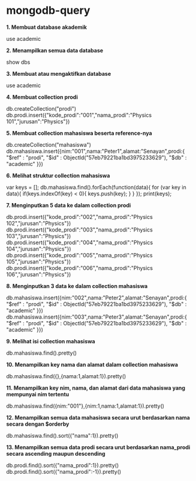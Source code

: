 # mongodb-query

**1. Membuat database akademik**

use academic

**2. Menampilkan semua data database**

show dbs

**3. Membuat atau mengaktifkan database**

use academic

**4. Membuat collection prodi**

db.createCollection("prodi")
db.prodi.insert({"kode_prodi":"001","nama_prodi":"Physics 101","jurusan":"Physics"})

**5. Membuat collection mahasiswa beserta reference-nya**

db.createCollection("mahasiswa")
db.mahasiswa.insert({nim:"001",nama:"Peter1",alamat:"Senayan",prodi:{ "$ref" : "prodi", "$id" : ObjectId("57eb79221ba1bd3975233629"), "$db" : "academic" }})

**6. Melihat struktur collection mahasiswa**

var keys = [];
db.mahasiswa.find().forEach(function(data){
    for (var key in data){
        if(keys.indexOf(key) < 0){
           keys.push(key);
        }
    }
});
print(keys);

**7. Menginputkan 5 data ke dalam collection prodi**

db.prodi.insert({"kode_prodi":"002","nama_prodi":"Physics 102","jurusan":"Physics"})
db.prodi.insert({"kode_prodi":"003","nama_prodi":"Physics 103","jurusan":"Physics"})
db.prodi.insert({"kode_prodi":"004","nama_prodi":"Physics 104","jurusan":"Physics"})
db.prodi.insert({"kode_prodi":"005","nama_prodi":"Physics 105","jurusan":"Physics"})
db.prodi.insert({"kode_prodi":"006","nama_prodi":"Physics 106","jurusan":"Physics"})

**8. Menginputkan 3 data ke dalam collection mahasiswa**

db.mahasiswa.insert({nim:"002",nama:"Peter2",alamat:"Senayan",prodi:{ "$ref" : "prodi", "$id" : ObjectId("57eb79221ba1bd3975233629"), "$db" : "academic" }})
db.mahasiswa.insert({nim:"003",nama:"Peter3",alamat:"Senayan",prodi:{ "$ref" : "prodi", "$id" : ObjectId("57eb79221ba1bd3975233629"), "$db" : "academic" }})

**9. Melihat isi collection mahasiswa**

db.mahasiswa.find().pretty()

**10. Menampilkan key nama dan alamat dalam collection mahasiswa**

db.mahasiswa.find({},{nama:1,alamat:1}).pretty()

**11. Menampilkan key nim, nama, dan alamat dari data mahasiswa yang mempunyai nim tertentu**

db.mahasiswa.find({nim:"001"},{nim:1,nama:1,alamat:1}).pretty()

**12. Menampilkan semua data mahasiswa secara urut berdasarkan nama secara dengan $orderby**

db.mahasiswa.find().sort({"nama":1}).pretty()

**13. Menampilkan semua data prodi secara urut berdasarkan nama_prodi secara ascending maupun descending**

db.prodi.find().sort({"nama_prodi":1}).pretty()
db.prodi.find().sort({"nama_prodi":-1}).pretty()